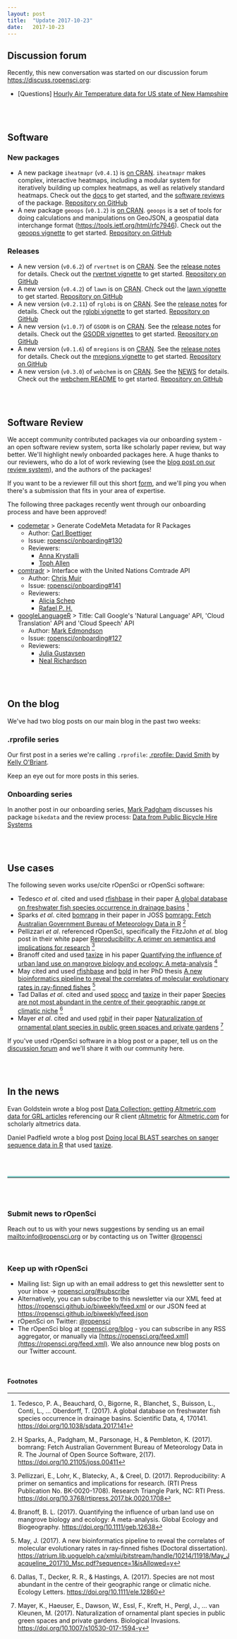 ```yaml
---
layout: post
title:  "Update 2017-10-23"
date:   2017-10-23
---
```


## Discussion forum

Recently, this new conversation was started on our discussion forum <https://discuss.ropensci.org>:

* [Questions] [Hourly Air Temperature data for US state of New Hampshire](https://discuss.ropensci.org/t/hourly-air-temperature-data-for-us-state-of-new-hampshire/927)

<br><br>

## Software

### New packages

* A new package `iheatmapr` (`v0.4.1`) is [on CRAN](https://cran.rstudio.com/web/packages/iheatmapr). `iheatmapr` makes complex, interactive heatmaps, including a modular system for iteratively building up complex heatmaps, as well as relatively standard heatmaps. Check out the [docs](https://ropensci.github.io/iheatmapr/index.html) to get started, and the [software reviews](https://github.com/ropensci/onboarding/issues/107) of the package. [Repository on GitHub][iheatmapr]
* A new package `geoops` (`v0.1.2`) is [on CRAN](https://cran.rstudio.com/web/packages/geoops). `geoops` is a set of tools for doing calculations and manipulations on GeoJSON, a geospatial data interchange format (<https://tools.ietf.org/html/rfc7946>). Check out the [geoops vignette](https://cran.rstudio.com/web/packages/geoops/vignettes/geoops_vignette.html) to get started. [Repository on GitHub][geoops]

### Releases

* A new version (`v0.6.2`) of `rvertnet` is on [CRAN](https://cran.rstudio.com/web/packages/rvertnet). See the [release notes](https://github.com/ropensci/rvertnet/releases/tag/v0.6.2) for details. Check out the [rvertnet vignette](https://cran.rstudio.com/web/packages/rvertnet/vignettes/rvertnet_vignette.html) to get started. [Repository on GitHub][rvertnet]
* A new version (`v0.4.2`) of `lawn` is on [CRAN](https://cran.rstudio.com/web/packages/lawn). Check out the [lawn vignette](https://cran.rstudio.com/web/packages/lawn/vignettes/lawn_vignette.html) to get started. [Repository on GitHub][lawn]
* A new version (`v0.2.11`) of `rglobi` is on [CRAN](https://cran.rstudio.com/web/packages/rglobi). See the [release notes](https://github.com/ropensci/rglobi/releases/tag/v0.2.11) for details. Check out the [rglobi vignette](https://cran.rstudio.com/web/packages/rglobi/vignettes/rglobi_vignette.html) to get started. [Repository on GitHub][rglobi]
* A new version (`v1.0.7`) of `GSODR` is on [CRAN](https://cran.rstudio.com/web/packages/GSODR). See the [release notes](https://github.com/ropensci/GSODR/releases/tag/1.0.7) for details. Check out the [GSODR vignettes](https://cran.rstudio.com/web/packages/GSODR/vignettes/) to get started. [Repository on GitHub][GSODR]
* A new version (`v0.1.6`) of `mregions` is on [CRAN](https://cran.rstudio.com/web/packages/mregions). See the [release notes](https://github.com/ropenscilabs/mregions/releases/tag/v0.1.6) for details. Check out the [mregions vignette](https://cran.rstudio.com/web/packages/mregions/vignettes/mregions.html) to get started. [Repository on GitHub][mregions]
* A new version (`v0.3.0`) of `webchem` is on [CRAN](https://cran.rstudio.com/web/packages/webchem). See the [NEWS](https://cran.rstudio.com/web/packages/webchem/NEWS) for details. Check out the [webchem README](https://github.com/ropensci/webchem#webchem) to get started. [Repository on GitHub][webchem]

<br><br>

## Software Review

We accept community contributed packages via our onboarding system - an open software review system, sorta like scholarly paper review, but way better. We'll highlight newly onboarded packages here. A huge thanks to our reviewers, who do a lot of work reviewing (see the [blog post on our review system](https://ropensci.org/blog/2016/03/28/software-review)),
and the authors of the packages!

If you want to be a reviewer fill out this short [form](https://ropensci.org/onboarding/), and we'll ping you when there's a submission that fits in your area of expertise.


The following three packages recently went through our onboarding process and have been approved!

* [codemetar][] > Generate CodeMeta Metadata for R Packages
    * Author: [Carl Boettiger](https://github.com/cboettig)
    * Issue: [ropensci/onboarding#130](https://github.com/ropensci/onboarding/issues/130)
    * Reviewers:
        * [Anna Krystalli](https://github.com/annakrystalli)
        * [Toph Allen](https://github.com/toph-allen)
* [comtradr][] > Interface with the United Nations Comtrade API
    * Author: [Chris Muir](https://github.com/ChrisMuir)
    * Issue: [ropensci/onboarding#141](https://github.com/ropensci/onboarding/issues/141)
    * Reviewers:
        * [Alicia Schep](https://github.com/aliciaschep)
        * [Rafael P. H.](https://github.com/rtaph)
* [googleLanguageR][] > Title: Call Google's 'Natural Language' API, 'Cloud Translation' API and 'Cloud Speech' API
    * Author: [Mark Edmondson](https://github.com/MarkEdmondson1234)
    * Issue: [ropensci/onboarding#127](https://github.com/ropensci/onboarding/issues/127)
    * Reviewers:
        * [Julia Gustavsen](https://github.com/jooolia)
        * [Neal Richardson](https://github.com/nealrichardson)

<br><br>


## On the blog

We've had two blog posts on our main blog in the past two weeks:

### .rprofile series

Our first post in a series we're calling `.rprofile`: [.rprofile: David Smith](https://ropensci.org/blog/2017/10/13/rprofile-david-smith/) by [Kelly O'Briant](https://kellobri.github.io/). 

Keep an eye out for more posts in this series.

### Onboarding series

In another post in our onboarding series, [Mark Padgham](https://github.com/mpadge) discusses his package `bikedata` and the review process: [Data from Public Bicycle Hire Systems](https://ropensci.org/blog/2017/10/17/bikedata/)


<br><br>



## Use cases

The following seven works use/cite rOpenSci or rOpenSci software:

* Tedesco _et al_. cited and used [rfishbase][] in their paper [A global database on freshwater fish species occurrence in drainage basins](https://doi.org/10.1038/sdata.2017.141) [^1]
* Sparks _et al_. cited [bomrang][] in their paper in JOSS [bomrang: Fetch Australian Government Bureau of Meteorology Data in R](https://doi.org/10.21105/joss.00411) [^2]
* Pellizzari _et al_. referenced rOpenSci, specifically the FitzJohn _et al_. blog post in their white paper [Reproducibility: A primer on semantics and implications for research](https://doi.org/10.3768/rtipress.2017.bk.0020.1708) [^3]
* Branoff cited and used [taxize][] in his paper [Quantifying the influence of urban land use on mangrove biology and ecology: A meta-analysis](https://doi.org/10.1111/geb.12638) [^4]
* May cited and used [rfishbase][] and [bold][] in her PhD thesis [A new bioinformatics pipeline to reveal the correlates of molecular evolutionary rates in ray-finned fishes](https://atrium.lib.uoguelph.ca/xmlui/bitstream/handle/10214/11918/May_Jacqueline_201710_Msc.pdf?sequence=1&isAllowed=y) [^5]
* Tad Dallas _et al_. cited and used [spocc][] and [taxize][] in their paper [Species are not most abundant in the centre of their geographic range or climatic niche](https://doi.org./10.1111/ele.12860) [^6]
* Mayer _et al_. cited and used [rgbif][] in their paper [Naturalization of ornamental plant species in public green spaces and private gardens](https://doi.org/10.1007/s10530-017-1594-y) [^7]

If you've used rOpenSci software in a blog post or a paper, tell us on the [discussion forum](https://discuss.ropensci.org/t/share-ropensci-package-citations-plz/515/11) and we'll share it with our community here.

<br><br>

## In the news

Evan Goldstein wrote a blog post [Data Collection: getting Altmetric.com data for GRL articles](https://ebgoldstein.wordpress.com/2017/10/10/from-altmetric-com-counts-to-data-on-the-specific-wikipedia-mentions/) referencing our R client [rAltmetric][] for [Altmetric.com](https://www.altmetric.com/) for scholarly altmetrics data.

Daniel Padfield wrote a blog post [Doing local BLAST searches on sanger sequence data in R](https://padpadpadpad.github.io/post/using-blast-on-sanger-sequences-in-r/) that used [taxize][].

<br><br>

<hr style="display: block; height: 1px; border: 0; border-top: 3px solid #7CCCC8; margin: 1em 0; padding: 0; ">

<br><br>


### Submit news to rOpenSci

Reach out to us with your news suggestions by sending us an email <mailto:info@ropensci.org> or by
contacting us on Twitter [@ropensci](https://twitter.com/ropensci)

<br>

### Keep up with rOpenSci

* Mailing list: Sign up with an email address to get this newsletter sent to your inbox -> [ropensci.org/#subscribe](https://ropensci.org/#subscribe)
* Alternatively, you can subscribe to this newsletter via our XML feed at <https://ropensci.github.io/biweekly/feed.xml> or our JSON feed at <https://ropensci.github.io/biweekly/feed.json>
* rOpenSci on Twitter: [@ropensci](https://twitter.com/ropensci)
* The rOpenSci blog at [ropensci.org/blog](https://ropensci.org/blog) - you can subscribe in any RSS aggregator, or manually via [https://ropensci.org/feed.xml](https://ropensci.org/feed.xml). We also announce new blog posts on our Twitter account.

<br>

#### Footnotes

[^1]: Tedesco, P. A., Beauchard, O., Bigorne, R., Blanchet, S., Buisson, L., Conti, L., … Oberdorff, T. (2017). A global database on freshwater fish species occurrence in drainage basins. Scientific Data, 4, 170141. <https://doi.org/10.1038/sdata.2017.141>
[^2]: H Sparks, A., Padgham, M., Parsonage, H., & Pembleton, K. (2017). bomrang: Fetch Australian Government Bureau of Meteorology Data in R. The Journal of Open Source Software, 2(17). <https://doi.org/10.21105/joss.00411>
[^3]: Pellizzari, E., Lohr, K., Blatecky, A., & Creel, D. (2017). Reproducibility: A primer on semantics and implications for research. (RTI Press Publication No. BK-0020-1708). Research Triangle Park, NC: RTI Press. <https://doi.org/10.3768/rtipress.2017.bk.0020.1708>
[^4]: Branoff, B. L. (2017). Quantifying the influence of urban land use on mangrove biology and ecology: A meta-analysis. Global Ecology and Biogeography. <https://doi.org/10.1111/geb.12638>
[^5]: May, J. (2017). A new bioinformatics pipeline to reveal the correlates of molecular evolutionary rates in ray-finned fishes (Doctoral dissertation). <https://atrium.lib.uoguelph.ca/xmlui/bitstream/handle/10214/11918/May_Jacqueline_201710_Msc.pdf?sequence=1&isAllowed=y>
[^6]: Dallas, T., Decker, R. R., & Hastings, A. (2017). Species are not most abundant in the centre of their geographic range or climatic niche. Ecology Letters. <https://doi.org/10.1111/ele.12860>
[^7]: Mayer, K., Haeuser, E., Dawson, W., Essl, F., Kreft, H., Pergl, J., … van Kleunen, M. (2017). Naturalization of ornamental plant species in public green spaces and private gardens. Biological Invasions. <https://doi.org/10.1007/s10530-017-1594-y>


[taxize]: https://github.com/ropensci/taxize
[iheatmapr]: https://github.com/ropensci/iheatmapr
[geoops]: https://github.com/ropensci/geoops
[rvertnet]: https://github.com/ropensci/rvertnet
[lawn]: https://github.com/ropensci/lawn
[rglobi]: https://github.com/ropensci/rglobi
[GSODR]: https://github.com/ropensci/GSODR
[mregions]: https://github.com/ropenscilabs/mregions
[webchem]: https://github.com/ropensci/webchem
[rfishbase]: https://github.com/ropensci/rfishbase
[bomrang]: https://github.com/ropensci/bomrang
[rgbif]: https://github.com/ropensci/rgbif
[bold]: https://github.com/ropensci/bold
[spocc]: https://github.com/ropensci/spocc
[rAltmetric]: https://github.com/ropensci/rAltmetric
[codemetar]: https://github.com/ropensci/codemetar
[comtradr]: https://github.com/ropensci/comtradr
[googleLanguageR]: https://github.com/ropensci/googleLanguageR

